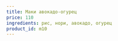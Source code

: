 ```yaml
---
title: Маки авокадо-огурец
price: 110
ingredients: рис, нори, авокадо, огурец
product_id: m10
---
```




